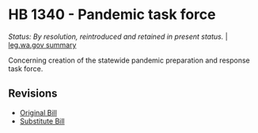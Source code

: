 # HB 1340 - Pandemic task force
*Status: By resolution, reintroduced and retained in present status.* | [leg.wa.gov summary](https://app.leg.wa.gov/billsummary?BillNumber=1340&Year=2021)

Concerning creation of the statewide pandemic preparation and response task force.

## Revisions
* [Original Bill](1/)
* [Substitute Bill](S/)